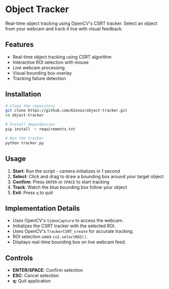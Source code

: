 # Object Tracker

Real-time object tracking using OpenCV's CSRT tracker. Select an object from your webcam and track it live with visual feedback.

## Features

- Real-time object tracking using CSRT algorithm
- Interactive ROI selection with mouse
- Live webcam processing
- Visual bounding box overlay
- Tracking failure detection

## Installation

```bash
# Clone the repository
git clone https://github.com/A3zooz/object-tracker.git
cd object-tracker

# Install dependencies
pip install -r requirements.txt

# Run the tracker
python tracker.py
```

## Usage

1. **Start**: Run the script - camera initializes in 1 second
2. **Select**: Click and drag to draw a bounding box around your target object
3. **Confirm**: Press `ENTER` or `SPACE` to start tracking
4. **Track**: Watch the blue bounding box follow your object
5. **Exit**: Press `q` to quit

## Implementation Details

- Uses OpenCV's `VideoCapture` to access the webcam.
- Initializes the CSRT tracker with the selected ROI.
- Uses OpenCV's `TrackerCSRT_create` for accurate tracking.
- ROI selection uses `cv2.selectROI()`.
- Displays real-time bounding box on live webcam feed.

## Controls

- **ENTER/SPACE**: Confirm selection
- **ESC**: Cancel selection
- **q**: Quit application

